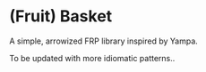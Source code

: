 # (Fruit) Basket
A simple, arrowized FRP library inspired by Yampa.

To be updated with more idiomatic patterns..